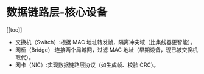 # 数据链路层-核心设备

[[toc]]

- 交换机（Switch）​:根据 MAC 地址转发帧，隔离冲突域（比集线器更智能）。
- 网桥（Bridge）​:连接两个局域网，过滤 MAC 地址（早期设备，现已被交换机取代）。
- 网卡（NIC）:实现数据链路层协议（如生成帧、校验 CRC）。
